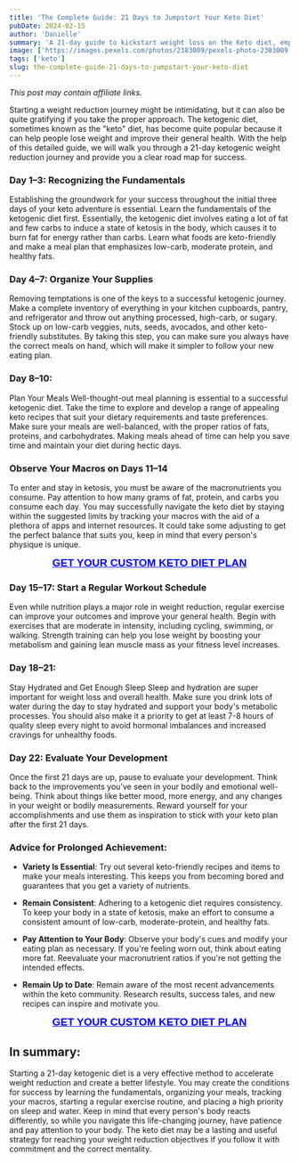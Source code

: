 ```yaml
---
title: 'The Complete Guide: 21 Days to Jumpstart Your Keto Diet'
pubDate: 2024-02-15
author: 'Danielle'
summary: 'A 21-day guide to kickstart weight loss on the Keto diet, emphasizing meal planning, exercise, and tracking macros for success.'
image: ['https://images.pexels.com/photos/2383009/pexels-photo-2383009.jpeg?auto=compress&cs=tinysrgb&w=1260&h=750&dpr=1']
tags: ['keto']
slug: the-complete-guide-21-days-to-jumpstart-your-keto-diet
---
```


*This post may contain affiliate links.*

Starting a weight reduction journey might be intimidating, but it can also be quite gratifying if you take the proper approach. The ketogenic diet, sometimes known as the "keto" diet, has become quite popular because it can help people lose weight and improve their general health. With the help of this detailed guide, we will walk you through a 21-day ketogenic weight reduction journey and provide you a clear road map for success.


### Day 1–3: Recognizing the Fundamentals

Establishing the groundwork for your success throughout the initial three days of your keto adventure is essential. Learn the fundamentals of the ketogenic diet first. Essentially, the ketogenic diet involves eating a lot of fat and few carbs to induce a state of ketosis in the body, which causes it to burn fat for energy rather than carbs. Learn what foods are keto-friendly and make a meal plan that emphasizes low-carb, moderate protein, and healthy fats.

### Day 4–7: Organize Your Supplies

Removing temptations is one of the keys to a successful ketogenic journey. Make a complete inventory of everything in your kitchen cupboards, pantry, and refrigerator and throw out anything processed, high-carb, or sugary. Stock up on low-carb veggies, nuts, seeds, avocados, and other keto-friendly substitutes. By taking this step, you can make sure you always have the correct meals on hand, which will make it simpler to follow your new eating plan.

### Day 8–10:

Plan Your Meals Well-thought-out meal planning is essential to a successful ketogenic diet. Take the time to explore and develop a range of appealing keto recipes that suit your dietary requirements and taste preferences. Make sure your meals are well-balanced, with the proper ratios of fats, proteins, and carbohydrates. Making meals ahead of time can help you save time and maintain your diet during hectic days.

### Observe Your Macros on Days 11–14

To enter and stay in ketosis, you must be aware of the macronutrients you consume. Pay attention to how many grams of fat, protein, and carbs you consume each day. You may successfully navigate the keto diet by staying within the suggested limits by tracking your macros with the aid of a plethora of apps and internet resources. It could take some adjusting to get the perfect balance that suits you, keep in mind that every person's physique is unique.

<a href="https://d1b499qp2ddpgp3pl5wnfz4r58.hop.clickbank.net" class="wiggle" style="color: blue; font-weight: 700; font-size: 19px; display: flex; justify-content: center; font-family: Arial">GET YOUR CUSTOM KETO DIET PLAN</a>

### Day 15–17: Start a Regular Workout Schedule

Even while nutrition plays a major role in weight reduction, regular exercise can improve your outcomes and improve your general health. Begin with exercises that are moderate in intensity, including cycling, swimming, or walking. Strength training can help you lose weight by boosting your metabolism and gaining lean muscle mass as your fitness level increases.

### Day 18–21:
Stay Hydrated and Get Enough Sleep Sleep and hydration are super important for weight loss and overall health. Make sure you drink lots of water during the day to stay hydrated and support your body's metabolic processes. You should also make it a priority to get at least 7-8 hours of quality sleep every night to avoid hormonal imbalances and increased cravings for unhealthy foods.

### Day 22: Evaluate Your Development

Once the first 21 days are up, pause to evaluate your development. Think back to the improvements you've seen in your bodily and emotional well-being. Think about things like better mood, more energy, and any changes in your weight or bodily measurements. Reward yourself for your accomplishments and use them as inspiration to stick with your keto plan after the first 21 days.

### Advice for Prolonged Achievement:

- **Variety Is Essential**: Try out several keto-friendly recipes and items to make your meals interesting. This keeps you from becoming bored and guarantees that you get a variety of nutrients.

- **Remain Consistent**: Adhering to a ketogenic diet requires consistency. To keep your body in a state of ketosis, make an effort to consume a consistent amount of low-carb, moderate-protein, and healthy fats.

- **Pay Attention to Your Body**: Observe your body's cues and modify your eating plan as necessary. If you're feeling worn out, think about eating more fat. Reevaluate your macronutrient ratios if you're not getting the intended effects.

- **Remain Up to Date**: Remain aware of the most recent advancements within the keto community. Research results, success tales, and new recipes can inspire and motivate you.


<a href="https://d1b499qp2ddpgp3pl5wnfz4r58.hop.clickbank.net" class="wiggle" style="color: blue; font-weight: 700; font-size: 19px; display: flex; justify-content: center; font-family: Arial">GET YOUR CUSTOM KETO DIET PLAN</a>

## In summary:

Starting a 21-day ketogenic diet is a very effective method to accelerate weight reduction and create a better lifestyle. You may create the conditions for success by learning the fundamentals, organizing your meals, tracking your macros, starting a regular exercise routine, and placing a high priority on sleep and water. Keep in mind that every person's body reacts differently, so while you navigate this life-changing journey, have patience and pay attention to your body. The keto diet may be a lasting and useful strategy for reaching your weight reduction objectives if you follow it with commitment and the correct mentality.

